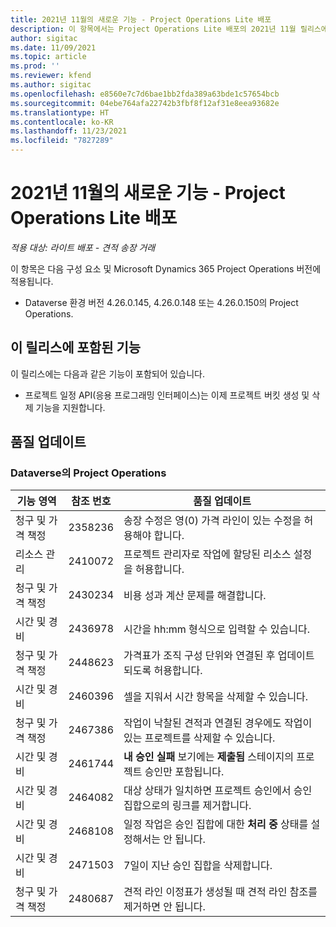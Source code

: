 ```yaml
---
title: 2021년 11월의 새로운 기능 - Project Operations Lite 배포
description: 이 항목에서는 Project Operations Lite 배포의 2021년 11월 릴리스에서 사용할 수 있는 품질 업데이트에 대한 정보를 제공합니다.
author: sigitac
ms.date: 11/09/2021
ms.topic: article
ms.prod: ''
ms.reviewer: kfend
ms.author: sigitac
ms.openlocfilehash: e8560e7c7d6bae1bb2fda389a63bde1c57654bcb
ms.sourcegitcommit: 04ebe764afa22742b3fbf8f12af31e8eea93682e
ms.translationtype: HT
ms.contentlocale: ko-KR
ms.lasthandoff: 11/23/2021
ms.locfileid: "7827289"
---
```

# <a name="whats-new-november-2021---project-operations-lite-deployment"></a>2021년 11월의 새로운 기능 - Project Operations Lite 배포

_적용 대상: 라이트 배포 - 견적 송장 거래_

이 항목은 다음 구성 요소 및 Microsoft Dynamics 365 Project Operations 버전에 적용됩니다.

- Dataverse 환경 버전 4.26.0.145, 4.26.0.148 또는 4.26.0.150의 Project Operations.
  
## <a name="features-included-in-this-release"></a>이 릴리스에 포함된 기능

이 릴리스에는 다음과 같은 기능이 포함되어 있습니다.

- 프로젝트 일정 API(응용 프로그래밍 인터페이스)는 이제 프로젝트 버킷 생성 및 삭제 기능을 지원합니다.

## <a name="quality-updates"></a>품질 업데이트

### <a name="project-operations-in-dataverse"></a>Dataverse의 Project Operations

| 기능 영역 | 참조 번호 | 품질 업데이트 |
| --- | --- | --- |
| 청구 및 가격 책정 | 2358236 | 송장 수정은 영(0) 가격 라인이 있는 수정을 허용해야 합니다. |
| 리소스 관리 | 2410072 | 프로젝트 관리자로 작업에 할당된 리소스 설정을 허용합니다. |
| 청구 및 가격 책정 | 2430234 | 비용 성과 계산 문제를 해결합니다. |
| 시간 및 경비 | 2436978 | 시간을 hh:mm 형식으로 입력할 수 있습니다. |
| 청구 및 가격 책정 | 2448623 | 가격표가 조직 구성 단위와 연결된 후 업데이트되도록 허용합니다. |
| 시간 및 경비 | 2460396 | 셀을 지워서 시간 항목을 삭제할 수 있습니다. |
| 청구 및 가격 책정 | 2467386 | 작업이 낙찰된 견적과 연결된 경우에도 작업이 있는 프로젝트를 삭제할 수 있습니다. |
| 시간 및 경비 | 2461744 | **내 승인 실패** 보기에는 **제출됨** 스테이지의 프로젝트 승인만 포함됩니다. |
| 시간 및 경비 | 2464082 | 대상 상태가 일치하면 프로젝트 승인에서 승인 집합으로의 링크를 제거합니다. |
| 시간 및 경비 | 2468108 | 일정 작업은 승인 집합에 대한 **처리 중** 상태를 설정해서는 안 됩니다. |
| 시간 및 경비 | 2471503 | 7일이 지난 승인 집합을 삭제합니다. |
| 청구 및 가격 책정 | 2480687 | 견적 라인 이정표가 생성될 때 견적 라인 참조를 제거하면 안 됩니다. |
